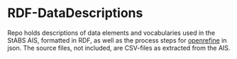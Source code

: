 # RDF-DataDescriptions
Repo holds descriptions of data elements and vocabularies used in the StABS AIS, formatted in RDF, as well as the process steps for [openrefine](http://openrefine.org/) in json. The source files, not included, are CSV-files as extracted from the AIS.
